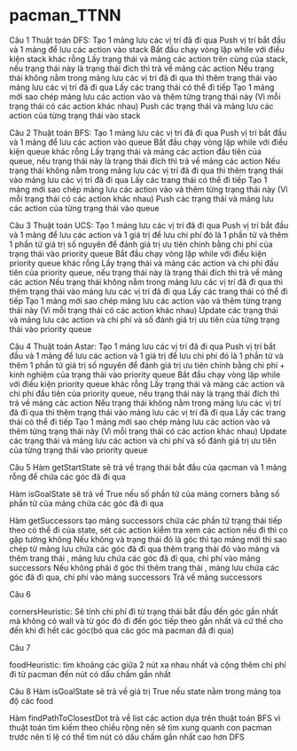 # pacman_TTNN
Câu 1
Thuật toán DFS:
Tạo 1 mảng lưu các vị trí đã đi qua
Push vị trí bắt đầu và 1 mảng để lưu các action vào stack
Bắt đầu chạy vòng lặp while với điều kiện stack khác rỗng
Lấy trạng thái và mảng các action trên cùng của stack, nếu trạng thái này là trạng thái đích thì trả về mảng các action
Nếu trạng thái không nằm trong mảng lưu các vị trí đã đi qua thì thêm trạng thái vào mảng lưu các vị trí đã đi qua
Lấy các trang thái có thể đi tiếp
Tạo 1 mảng mới sao chép mảng lưu các action vào và thêm từng trạng thái này (Vì mỗi 
trạng thái có các action khác nhau)
Push các trạng thái và mảng lưu các action của từng trạng thái vào stack

Câu 2
Thuật toán BFS:
Tạo 1 mảng lưu các vị trí đã đi qua
Push vị trí bắt đầu và 1 mảng để lưu các action vào queue
Bắt đầu chạy vòng lặp while với điều kiện queue khác rỗng
Lấy trạng thái và mảng các action đầu tiên của queue, nếu trạng thái này là trạng thái đích thì trả về mảng các action
Nếu trạng thái không nằm trong mảng lưu các vị trí đã đi qua thì thêm trạng thái vào mảng lưu các vị trí đã đi qua
Lấy các trang thái có thể đi tiếp
Tạo 1 mảng mới sao chép mảng lưu các action vào và thêm từng trạng thái này (Vì mỗi 
trạng thái có các action khác nhau)
Push các trạng thái và mảng lưu các action của từng trạng thái vào queue

Câu 3
Thuật toán UCS:
Tạo 1 mảng lưu các vị trí đã đi qua
Push vị trí bắt đầu và 1 mảng để lưu các action và 1 giá trị để lưu chi phí đó là 1 phần tử và thêm 1 phần tử giá trị số nguyên để đánh giá trị ưu tiên chính bằng chi phí của trạng thái vào priority queue
Bắt đầu chạy vòng lặp while với điều kiện priority queue khác rỗng
Lấy trạng thái và mảng các action và chi phí đầu tiên của priority queue, nếu trạng thái này là trạng thái đích thì trả về mảng các action
Nếu trạng thái không nằm trong mảng lưu các vị trí đã đi qua thì thêm trạng thái vào mảng lưu các vị trí đã đi qua
Lấy các trang thái có thể đi tiếp
Tạo 1 mảng mới sao chép mảng lưu các action vào và thêm từng trạng thái này (Vì mỗi 
trạng thái có các action khác nhau)
Update các trạng thái và mảng lưu các action và chi phí  và số đánh giá trị ưu tiên của từng trạng thái vào priority queue

Câu 4
Thuật toán Astar:
Tạo 1 mảng lưu các vị trí đã đi qua
Push vị trí bắt đầu và 1 mảng để lưu các action và 1 giá trị để lưu chi phí đó là 1 phần tử và thêm 1 phần tử giá trị số nguyên để đánh giá trị ưu tiên chính bằng chi phí + kinh nghiệm của trạng thái vào priority queue
Bắt đầu chạy vòng lặp while với điều kiện priority queue khác rỗng
Lấy trạng thái và mảng các action và chi phí đầu tiên của priority queue, nếu trạng thái này là trạng thái đích thì trả về mảng các action
Nếu trạng thái không nằm trong mảng lưu các vị trí đã đi qua thì thêm trạng thái vào mảng lưu các vị trí đã đi qua
Lấy các trang thái có thể đi tiếp
Tạo 1 mảng mới sao chép mảng lưu các action vào và thêm từng trạng thái này (Vì mỗi 
trạng thái có các action khác nhau)
Update các trạng thái và mảng lưu các action và chi phí  và số đánh giá trị ưu tiên của từng trạng thái vào priority queue

Câu 5
Hàm getStartState sẽ trả về trạng thái bắt đầu của qacman và 1 mảng rỗng để chứa các góc đã đi qua

Hàm isGoalState sẽ trả về True nếu số phần tử của mảng corners bằng số phần tử của mảng chứa các góc đã đi qua

Hàm getSuccessors tạo mảng successors chứa các phần tử trạng thái tiếp theo có thể đi của state, sét các action kiểm tra xem các action nếu đi thì co gặp tường không
Nếu không và trạng thái đó là góc thì tạo mảng mới thì sao chép từ mảng lưu chứa các góc đã đi qua thêm trạng thái đó vào mảng và thêm trang thái , mảng lưu chứa các góc đã đi qua, chi phí vào mảng successors
Nếu không phải ở góc thì thêm trang thái , mảng lưu chứa các góc đã đi qua, chi phí vào mảng successors
Trả về mảng successors

Câu 6

cornersHeuristic:
Sẽ tính chi phí đi từ trạng thái bắt đầu đến góc gần nhất mà không có wall và từ góc đó đi đến góc tiếp theo gần nhất và cứ thế cho đến khi đi hết các góc(bỏ qua các góc mà pacman đã đi qua)

Câu 7

foodHeuristic:
tìm khoảng các giữa 2 nút xa nhau nhất và cộng thêm chi phí đi từ pacman đến nút có dấu chấm gần nhất

Câu 8
Hàm isGoalState sẽ trả về giá trị True nếu state nằm trong mảng tọa độ các food

Hàm findPathToClosestDot trả về list các action dựa trên thuật toán BFS vì thuật toán tìm kiếm theo chiều rộng nên sẽ tìm xung quanh con pacman trước nên 
tỉ lệ có thể tìm nút có dấu chấm gần nhất cao hơn DFS 